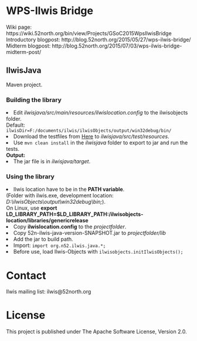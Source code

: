 <h1>WPS-Ilwis Bridge</h1>
Wiki page: https://wiki.52north.org/bin/view/Projects/GSoC2015WpsIlwisBridge <br>
Introductory blogpost: http://blog.52north.org/2015/05/27/wps-ilwis-bridge/ <br>
Midterm blogpost: http://blog.52north.org/2015/07/03/wps-ilwis-bridge-midterm-post/ <br>

<h2>IlwisJava</h2>
Maven project.
<h3>Building the library</h3>
<li>Edit <i>ilwisjava/src/main/resources/ilwislocation.config</i> to the ilwisobjects folder.</li>
Default: <code>ilwisDir=F:/documents/ilwis/ilwisObjects/output/win32debug/bin/</code>
<li>Download the testfiles from <a href="https://docs.google.com/uc?id=0B0bWmJJYoWIpR2VuWmRYdUlFSkk&export=download">Here</a> to <i>ilwisjava/src/test/resources</i>.
<li>Use <code>mvn clean install</code> in the <i>ilwisjava</i> folder to export to jar and run the tests.<br></li>
<b>Output:</b>
<li>The jar file is in <i>ilwisjava/target</i>.</li>
<h3>Using the library</h3>
<li>Ilwis location have to be in the <b>PATH variable</b>.<br>(Folder with ilwis.exe, development location: <i>D:\ilwisObjects\output\win32debug\bin;</i>).<br>
On Linux, use <b>export LD_LIBRARY_PATH=$LD_LIBRARY_PATH:/ilwisobjects-location/libraries/genericrelease</b> </li>
<li>Copy <b>ilwislocation.config</b> to the <i>projectfolder</i>.
<li>Copy 52n-ilwis-java-version-SNAPSHOT.jar to <i>projectfolder/lib</i></li>
<li>Add the jar to build path.</li>
<li>Import: <code>import org.n52.ilwis.java.*;</code></li>
<li>Before use, load Ilwis-Objects with <code>ilwisobjects.initIlwisObjects();</code><br>

<h1>Contact</h1>
Ilwis mailing list: ilwis@52north.org

<h1>License</h1>
This project is published under The Apache Software License, Version 2.0.

